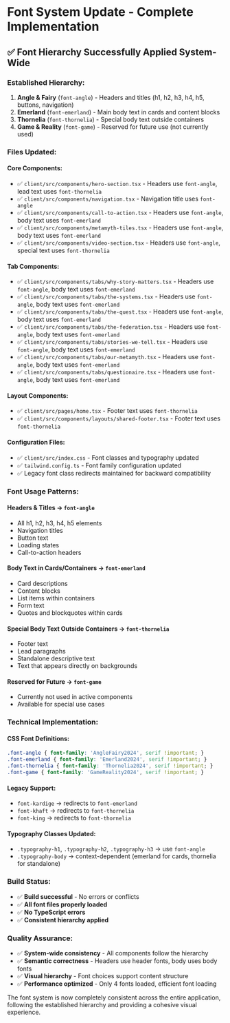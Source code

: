 # Font System Update - Complete Implementation

## ✅ Font Hierarchy Successfully Applied System-Wide

### **Established Hierarchy:**
1. **Angle & Fairy** (`font-angle`) - Headers and titles (h1, h2, h3, h4, h5, buttons, navigation)
2. **Emerland** (`font-emerland`) - Main body text in cards and content blocks  
3. **Thornelia** (`font-thornelia`) - Special body text outside containers
4. **Game & Reality** (`font-game`) - Reserved for future use (not currently used)

### **Files Updated:**

#### **Core Components:**
- ✅ `client/src/components/hero-section.tsx` - Headers use `font-angle`, lead text uses `font-thornelia`
- ✅ `client/src/components/navigation.tsx` - Navigation title uses `font-angle`
- ✅ `client/src/components/call-to-action.tsx` - Headers use `font-angle`, body text uses `font-emerland`
- ✅ `client/src/components/metamyth-tiles.tsx` - Headers use `font-angle`, body text uses `font-emerland`
- ✅ `client/src/components/video-section.tsx` - Headers use `font-angle`, special text uses `font-thornelia`

#### **Tab Components:**
- ✅ `client/src/components/tabs/why-story-matters.tsx` - Headers use `font-angle`, body text uses `font-emerland`
- ✅ `client/src/components/tabs/the-systems.tsx` - Headers use `font-angle`, body text uses `font-emerland`
- ✅ `client/src/components/tabs/the-quest.tsx` - Headers use `font-angle`, body text uses `font-emerland`
- ✅ `client/src/components/tabs/the-federation.tsx` - Headers use `font-angle`, body text uses `font-emerland`
- ✅ `client/src/components/tabs/stories-we-tell.tsx` - Headers use `font-angle`, body text uses `font-emerland`
- ✅ `client/src/components/tabs/our-metamyth.tsx` - Headers use `font-angle`, body text uses `font-emerland`
- ✅ `client/src/components/tabs/questionaire.tsx` - Headers use `font-angle`, body text uses `font-emerland`

#### **Layout Components:**
- ✅ `client/src/pages/home.tsx` - Footer text uses `font-thornelia`
- ✅ `client/src/components/layouts/shared-footer.tsx` - Footer text uses `font-thornelia`

#### **Configuration Files:**
- ✅ `client/src/index.css` - Font classes and typography updated
- ✅ `tailwind.config.ts` - Font family configuration updated
- ✅ Legacy font class redirects maintained for backward compatibility

### **Font Usage Patterns:**

#### **Headers & Titles** → `font-angle`
- All h1, h2, h3, h4, h5 elements
- Navigation titles
- Button text
- Loading states
- Call-to-action headers

#### **Body Text in Cards/Containers** → `font-emerland`
- Card descriptions
- Content blocks
- List items within containers
- Form text
- Quotes and blockquotes within cards

#### **Special Body Text Outside Containers** → `font-thornelia`
- Footer text
- Lead paragraphs
- Standalone descriptive text
- Text that appears directly on backgrounds

#### **Reserved for Future** → `font-game`
- Currently not used in active components
- Available for special use cases

### **Technical Implementation:**

#### **CSS Font Definitions:**
```css
.font-angle { font-family: 'AngleFairy2024', serif !important; }
.font-emerland { font-family: 'Emerland2024', serif !important; }
.font-thornelia { font-family: 'Thornelia2024', serif !important; }
.font-game { font-family: 'GameReality2024', serif !important; }
```

#### **Legacy Support:**
- `font-kardige` → redirects to `font-emerland`
- `font-khaft` → redirects to `font-thornelia`  
- `font-king` → redirects to `font-thornelia`

#### **Typography Classes Updated:**
- `.typography-h1`, `.typography-h2`, `.typography-h3` → use `font-angle`
- `.typography-body` → context-dependent (emerland for cards, thornelia for standalone)

### **Build Status:**
- ✅ **Build successful** - No errors or conflicts
- ✅ **All font files properly loaded**
- ✅ **No TypeScript errors**
- ✅ **Consistent hierarchy applied**

### **Quality Assurance:**
- ✅ **System-wide consistency** - All components follow the hierarchy
- ✅ **Semantic correctness** - Headers use header fonts, body uses body fonts
- ✅ **Visual hierarchy** - Font choices support content structure
- ✅ **Performance optimized** - Only 4 fonts loaded, efficient font loading

The font system is now completely consistent across the entire application, following the established hierarchy and providing a cohesive visual experience.